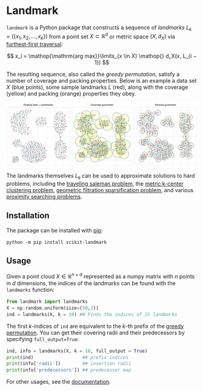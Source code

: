 # Landmark 

`landmark` is a Python package that constructs a sequence of _landmarks_ $L_k = (\{x_1, x_2, \dots, x_k \})$ from a point set $X \subset \mathbb{R}^d$ or metric space $(X, d_X)$ via [furthest-first traversal](https://en.wikipedia.org/wiki/Farthest-first_traversal):

$$ x_i = \mathop{\mathrm{arg max}}\limits_{x \in X} \mathop{} d_X(x, L_{i − 1}) $$

The resulting sequence, also called the _greedy permutation_, satisfy a number of coverage and packing properties. Below is an example a data set $X$ (blue points), some sample landmarks $L$ (red), along with the coverage (yellow) and packing (orange) properties they obey. 

![Landmarks example](docs/images/k_center.svg)

The landmarks themselves $L_k$ can be used to approximate solutions to hard problems, including the [traveling saleman problem](https://ieeexplore.ieee.org/document/9001738), the [metric k-center clustering problem](https://en.wikipedia.org/wiki/Metric_k-center), [geometric filtration sparsification problem](https://donsheehy.net/research/cavanna15geometric.pdf), and various [proximity searching problems](https://donsheehy.net/research/chubet23proximity.pdf).

## Installation 

The package can be installed with [pip](https://packaging.python.org/en/latest/guides/tool-recommendations/#installing-packages): 

```{bash}
python -m pip install scikit-landmark
```

## Usage 

Given a point cloud $X \in \mathbb{R}^{n \times d}$ represented as a numpy matrix with $n$ points in $d$ dimensions, the indices of the landmarks can be found with the `landmarks` function:

```python
from landmark import landmarks
X = np.random.uniform(size=(50,2))
ind = landmarks(X, k = 10) ## Finds the indices of 25 landmarks
```

The first $k$-indices of `ind` are equivalent to the $k$-th prefix of the [greedy permutation](https://www.youtube.com/watch?v=xWuq1aXHLdU). You can get their covering radii and their predecessors by specifying `full_output=True`:

```python
ind, info = landmarks(X, k = 10, full_output = True)
print(ind)                  ## prefix indices
print(info['radii'])        ## insertion radii 
print(info['predecessors']) ## predecessor map 
```

For other usages, see the [documentation](https://peekxc.github.io/landmark-py/greedy_perm.html). 
